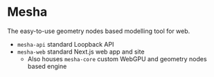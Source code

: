 # Mesha

The easy-to-use geometry nodes based modelling tool for web.

- `mesha-api` standard Loopback API
- `mesha-web` standard Next.js web app and site
    - Also houses `mesha-core` custom WebGPU and geometry nodes based engine
